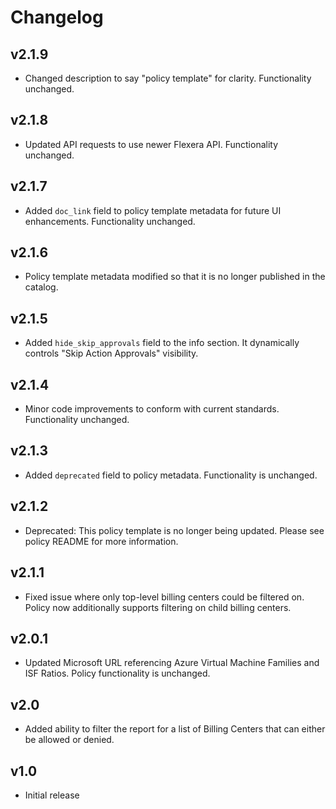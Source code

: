 # Changelog

## v2.1.9

- Changed description to say "policy template" for clarity. Functionality unchanged.

## v2.1.8

- Updated API requests to use newer Flexera API. Functionality unchanged.

## v2.1.7

- Added `doc_link` field to policy template metadata for future UI enhancements. Functionality unchanged.

## v2.1.6

- Policy template metadata modified so that it is no longer published in the catalog.

## v2.1.5

- Added `hide_skip_approvals` field to the info section. It dynamically controls "Skip Action Approvals" visibility.

## v2.1.4

- Minor code improvements to conform with current standards. Functionality unchanged.

## v2.1.3

- Added `deprecated` field to policy metadata. Functionality is unchanged.

## v2.1.2

- Deprecated: This policy template is no longer being updated. Please see policy README for more information.

## v2.1.1

- Fixed issue where only top-level billing centers could be filtered on. Policy now additionally supports filtering on child billing centers.

## v2.0.1

- Updated Microsoft URL referencing Azure Virtual Machine Families and ISF Ratios. Policy functionality is unchanged.

## v2.0

- Added ability to filter the report for a list of Billing Centers that can either be allowed or denied.

## v1.0

- Initial release
